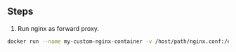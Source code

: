 
## Steps

1. Run nginx as forward proxy.

```sh
docker run --name my-custom-nginx-container -v /host/path/nginx.conf:/etc/nginx/nginx.conf:ro -d nginx
```